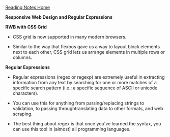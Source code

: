 [Reading Notes Home](https://d-d-wolfe.github.io/reading-notes/)

**Responsive Web Design and Regular Expressions**

**RWB with CSS Grid**

- CSS grid is now supported in many modern browsers.

- Similar to the way that flexbos gave us a way to layout block elements next to each other, CSS grid lets us arrange elements in multiple rows or columns.

**Regular Expressions**

- Regular expressions (regex or regexp) are extremely useful in extracting information from any text by searching for one or more matches of a specific search pattern (i.e.: a specific sequence of ASCII or unicode characters).

- You can use this for anything from parsing/replacing strings to validation, to passing throughtranslating data to other formats, and web scraping.

- The best thing about regex is that once you've learned the syntax, you can use this tool in (almost) all programming languages.